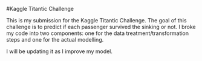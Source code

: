 #Kaggle Titantic Challenge 


This is my submission for the Kaggle Titantic Challenge. The goal of this challenge is to predict if each passenger survived the sinking or not. I broke my code into two components: one for the data treatment/transformation steps and one for the actual modelling. 


I will be updating it as I improve my model. 